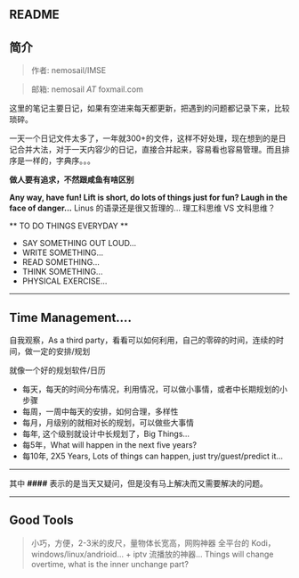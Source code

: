 ## README
## 简介

> 作者: nemosail/IMSE

> 邮箱: nemosail _AT_ foxmail.com

这里的笔记主要日记，如果有空进来每天都更新，把遇到的问题都记录下来，比较琐碎。

一天一个日记文件太多了，一年就300+的文件，这样不好处理，现在想到的是日记合并大法，对于一天内容少的日记，直接合并起来，容易看也容易管理。而且排序是一样的，字典序。。。

**做人要有追求，不然跟咸鱼有啥区别**

**Any way, have fun! Lift is short, do lots of things just for fun? Laugh in the face of danger...** Linus 的语录还是很又哲理的... 理工科思维 VS 文科思维？

** TO DO THINGS EVERYDAY **
- SAY SOMETHING OUT LOUD...
- WRITE SOMETHING... 
- READ SOMETHING...
- THINK SOMETHING...
- PHYSICAL EXERCISE...

---
## Time Management.... 
自我观察，As a third party，看看可以如何利用，自己的零碎的时间，连续的时间，做一定的安排/规划

就像一个好的规划软件/日历
- 每天，每天的时间分布情况，利用情况，可以做小事情，或者中长期规划的小步骤
- 每周，一周中每天的安排，如何合理，多样性
- 每月，月级别的就相对长的规划，可以做些大事情
- 每年, 这个级别就设计中长规划了，Big Things...
- 每5年，What will happen in the next five years?
- 每10年, 2X5 Years, Lots of things can happen, just try/guest/predict it...

---

其中 **####** 表示的是当天又疑问，但是没有马上解决而又需要解决的问题。

---
## Good Tools
> 小巧，方便，2-3米的皮尺，量物体长宽高，网购神器
> 全平台的 Kodi， windows/linux/andrioid... + iptv 流播放的神器... Things will change overtime, what is the inner unchange part?
